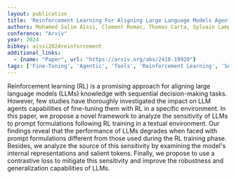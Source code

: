 ```yaml
---
layout: publication
title: 'Reinforcement Learning For Aligning Large Language Models Agents With Interactive Environments: Quantifying And Mitigating Prompt Overfitting'
authors: Mohamed Salim Aissi, Clement Romac, Thomas Carta, Sylvain Lamprier, Pierre-yves Oudeyer, Olivier Sigaud, Laure Soulier, Nicolas Thome
conference: "Arxiv"
year: 2024
bibkey: aissi2024reinforcement
additional_links:
  - {name: "Paper", url: "https://arxiv.org/abs/2410.19920"}
tags: ['Fine-Tuning', 'Agentic', 'Tools', 'Reinforcement Learning', 'Security', 'Training Techniques', 'Pretraining Methods', 'Prompting']
---
```

Reinforcement learning (RL) is a promising approach for aligning large
language models (LLMs) knowledge with sequential decision-making tasks.
However, few studies have thoroughly investigated the impact on LLM agents
capabilities of fine-tuning them with RL in a specific environment. In this
paper, we propose a novel framework to analyze the sensitivity of LLMs to
prompt formulations following RL training in a textual environment. Our
findings reveal that the performance of LLMs degrades when faced with prompt
formulations different from those used during the RL training phase. Besides,
we analyze the source of this sensitivity by examining the model's internal
representations and salient tokens. Finally, we propose to use a contrastive
loss to mitigate this sensitivity and improve the robustness and generalization
capabilities of LLMs.
